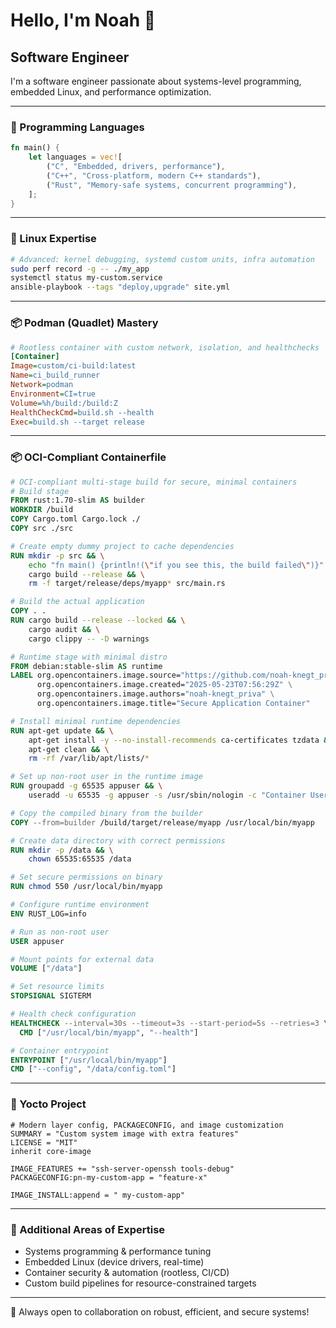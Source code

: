 # Hello, I'm Noah 👋

## Software Engineer

I'm a software engineer passionate about systems-level programming, embedded Linux, and performance optimization.

---

### 🦀 Programming Languages

```rust
fn main() {
    let languages = vec![
        ("C", "Embedded, drivers, performance"),
        ("C++", "Cross-platform, modern C++ standards"),
        ("Rust", "Memory-safe systems, concurrent programming"),
    ];
}

```

---

### 🐧 Linux Expertise

```bash
# Advanced: kernel debugging, systemd custom units, infra automation
sudo perf record -g -- ./my_app
systemctl status my-custom.service
ansible-playbook --tags "deploy,upgrade" site.yml
```

---

### 📦 Podman (Quadlet) Mastery

```ini
# Rootless container with custom network, isolation, and healthchecks
[Container]
Image=custom/ci-build:latest
Name=ci_build_runner
Network=podman
Environment=CI=true
Volume=%h/build:/build:Z
HealthCheckCmd=build.sh --health
Exec=build.sh --target release
```

---

### 📦 OCI-Compliant Containerfile

```dockerfile
# OCI-compliant multi-stage build for secure, minimal containers
# Build stage
FROM rust:1.70-slim AS builder
WORKDIR /build
COPY Cargo.toml Cargo.lock ./
COPY src ./src

# Create empty dummy project to cache dependencies
RUN mkdir -p src && \
    echo "fn main() {println!(\"if you see this, the build failed\")}" > src/main.rs && \
    cargo build --release && \
    rm -f target/release/deps/myapp* src/main.rs

# Build the actual application
COPY . .
RUN cargo build --release --locked && \
    cargo audit && \
    cargo clippy -- -D warnings

# Runtime stage with minimal distro
FROM debian:stable-slim AS runtime
LABEL org.opencontainers.image.source="https://github.com/noah-knegt_priva/repo" \
      org.opencontainers.image.created="2025-05-23T07:56:29Z" \
      org.opencontainers.image.authors="noah-knegt_priva" \
      org.opencontainers.image.title="Secure Application Container"

# Install minimal runtime dependencies
RUN apt-get update && \
    apt-get install -y --no-install-recommends ca-certificates tzdata && \
    apt-get clean && \
    rm -rf /var/lib/apt/lists/*

# Set up non-root user in the runtime image
RUN groupadd -g 65535 appuser && \
    useradd -u 65535 -g appuser -s /usr/sbin/nologin -c "Container User" appuser

# Copy the compiled binary from the builder
COPY --from=builder /build/target/release/myapp /usr/local/bin/myapp

# Create data directory with correct permissions
RUN mkdir -p /data && \
    chown 65535:65535 /data

# Set secure permissions on binary
RUN chmod 550 /usr/local/bin/myapp

# Configure runtime environment
ENV RUST_LOG=info

# Run as non-root user
USER appuser

# Mount points for external data
VOLUME ["/data"]

# Set resource limits
STOPSIGNAL SIGTERM

# Health check configuration
HEALTHCHECK --interval=30s --timeout=3s --start-period=5s --retries=3 \
  CMD ["/usr/local/bin/myapp", "--health"]

# Container entrypoint
ENTRYPOINT ["/usr/local/bin/myapp"]
CMD ["--config", "/data/config.toml"]
```

---

### 🧩 Yocto Project

```bitbake
# Modern layer config, PACKAGECONFIG, and image customization
SUMMARY = "Custom system image with extra features"
LICENSE = "MIT"
inherit core-image

IMAGE_FEATURES += "ssh-server-openssh tools-debug"
PACKAGECONFIG:pn-my-custom-app = "feature-x"

IMAGE_INSTALL:append = " my-custom-app"
```

---

### 🧰 Additional Areas of Expertise

- Systems programming & performance tuning
- Embedded Linux (device drivers, real-time)
- Container security & automation (rootless, CI/CD)
- Custom build pipelines for resource-constrained targets

---

💬 Always open to collaboration on robust, efficient, and secure systems!
